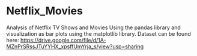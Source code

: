 # Netflix_Movies

Analysis of Netflix TV Shows and Movies Using the pandas library and visualization as bar plots using the matplotlib library. 
Dataset can be found here: https://drive.google.com/file/d/1A-MZnPrSRssJTuYYHX_xpsffUmYrja_s/view?usp=sharing
